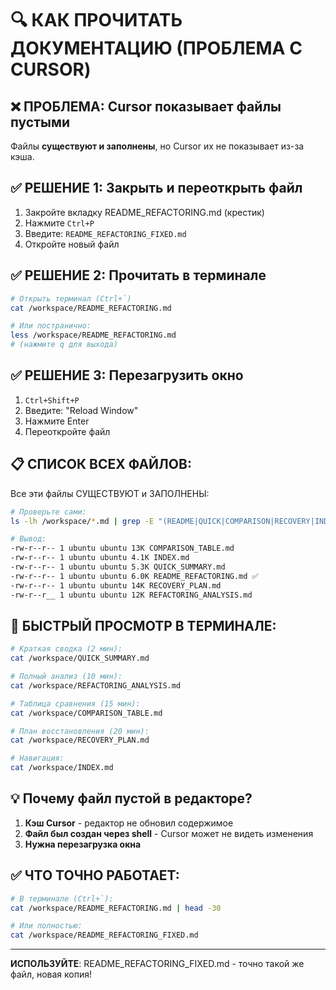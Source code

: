 # 🔍 КАК ПРОЧИТАТЬ ДОКУМЕНТАЦИЮ (ПРОБЛЕМА С CURSOR)

## ❌ ПРОБЛЕМА: Cursor показывает файлы пустыми

Файлы **существуют и заполнены**, но Cursor их не показывает из-за кэша.

## ✅ РЕШЕНИЕ 1: Закрыть и переоткрыть файл

1. Закройте вкладку README_REFACTORING.md (крестик)
2. Нажмите `Ctrl+P`
3. Введите: `README_REFACTORING_FIXED.md` 
4. Откройте новый файл

## ✅ РЕШЕНИЕ 2: Прочитать в терминале

```bash
# Открыть терминал (Ctrl+`)
cat /workspace/README_REFACTORING.md

# Или постранично:
less /workspace/README_REFACTORING.md
# (нажмите q для выхода)
```

## ✅ РЕШЕНИЕ 3: Перезагрузить окно

1. `Ctrl+Shift+P`
2. Введите: "Reload Window"
3. Нажмите Enter
4. Переоткройте файл

## 📋 СПИСОК ВСЕХ ФАЙЛОВ:

Все эти файлы СУЩЕСТВУЮТ и ЗАПОЛНЕНЫ:

```bash
# Проверьте сами:
ls -lh /workspace/*.md | grep -E "(README|QUICK|COMPARISON|RECOVERY|INDEX)"

# Вывод:
-rw-r--r-- 1 ubuntu ubuntu 13K COMPARISON_TABLE.md
-rw-r--r-- 1 ubuntu ubuntu 4.1K INDEX.md
-rw-r--r-- 1 ubuntu ubuntu 5.3K QUICK_SUMMARY.md
-rw-r--r-- 1 ubuntu ubuntu 6.0K README_REFACTORING.md ✅
-rw-r--r-- 1 ubuntu ubuntu 14K RECOVERY_PLAN.md
-rw-r--r__ 1 ubuntu ubuntu 12K REFACTORING_ANALYSIS.md
```

## 🎯 БЫСТРЫЙ ПРОСМОТР В ТЕРМИНАЛЕ:

```bash
# Краткая сводка (2 мин):
cat /workspace/QUICK_SUMMARY.md

# Полный анализ (10 мин):
cat /workspace/REFACTORING_ANALYSIS.md

# Таблица сравнения (15 мин):
cat /workspace/COMPARISON_TABLE.md

# План восстановления (20 мин):
cat /workspace/RECOVERY_PLAN.md

# Навигация:
cat /workspace/INDEX.md
```

## 💡 Почему файл пустой в редакторе?

1. **Кэш Cursor** - редактор не обновил содержимое
2. **Файл был создан через shell** - Cursor может не видеть изменения
3. **Нужна перезагрузка окна**

## ✅ ЧТО ТОЧНО РАБОТАЕТ:

```bash
# В терминале (Ctrl+`):
cat /workspace/README_REFACTORING.md | head -30

# Или полностью:
cat /workspace/README_REFACTORING_FIXED.md
```

---

**ИСПОЛЬЗУЙТЕ**: README_REFACTORING_FIXED.md - точно такой же файл, новая копия!

